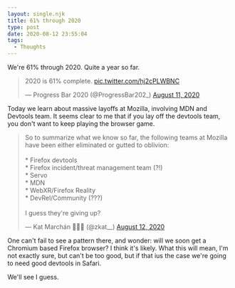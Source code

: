 ```yaml
---
layout: single.njk
title: 61% through 2020
type: post
date: 2020-08-12 23:55:04
tags:
  - Thoughts
---
```


We're 61% through 2020. Quite a year so far.

<blockquote class="twitter-tweet"><p lang="en" dir="ltr">2020 is 61% complete. <a href="https://t.co/hj2cPLWBNC">pic.twitter.com/hj2cPLWBNC</a></p>&mdash; Progress Bar 2020 (@ProgressBar202_) <a href="https://twitter.com/ProgressBar202_/status/1293068133658484736?ref_src=twsrc%5Etfw">August 11, 2020</a></blockquote> <script async src="https://platform.twitter.com/widgets.js" charset="utf-8"></script>

Today we learn about massive layoffs at Mozilla, involving MDN and Devtools team. It seems clear to me that if you lay off the devtools team, you don't want to keep playing the browser game.

<blockquote class="twitter-tweet"><p lang="en" dir="ltr">So to summarize what we know so far, the following teams at Mozilla have been either eliminated or gutted to oblivion:<br><br>* Firefox devtools<br>* Firefox incident/threat management team (?!)<br>* Servo<br>* MDN<br>* WebXR/Firefox Reality<br>* DevRel/Community (???)<br><br>I guess they&#39;re giving up?</p>&mdash; Kat Marchán 🍑🍑🍑 (@zkat__) <a href="https://twitter.com/zkat__/status/1293585676336693253?ref_src=twsrc%5Etfw">August 12, 2020</a></blockquote> <script async src="https://platform.twitter.com/widgets.js" charset="utf-8"></script>

One can't fail to see a pattern there, and wonder: will we soon get a Chromium based Firefox browser? I think it's likely.
What this will mean, I'm not exactly sure, but can't be too good, but if that ius the case we're going to need good devtools in Safari.

We'll see I guess.
